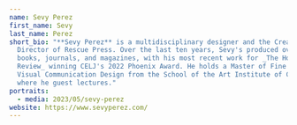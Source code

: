 ```yaml
---
name: Sevy Perez
first_name: Sevy
last_name: Perez
short_bio: "**Sevy Perez** is a multidisciplinary designer and the Creative
  Director of Rescue Press. Over the last ten years, Sevy's produced over 100
  books, journals, and magazines, with his most recent work for _The Hopkins
  Review_ winning CELJ's 2022 Phoenix Award. He holds a Master of Fine Arts in
  Visual Communication Design from the School of the Art Institute of Chicago,
  where he guest lectures."
portraits:
  - media: 2023/05/sevy-perez
website: https://www.sevyperez.com/
---
```


